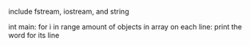 include fstream, iostream, and string

int main:
 for i in range amount of objects in array on each line:
  print the word for its line
